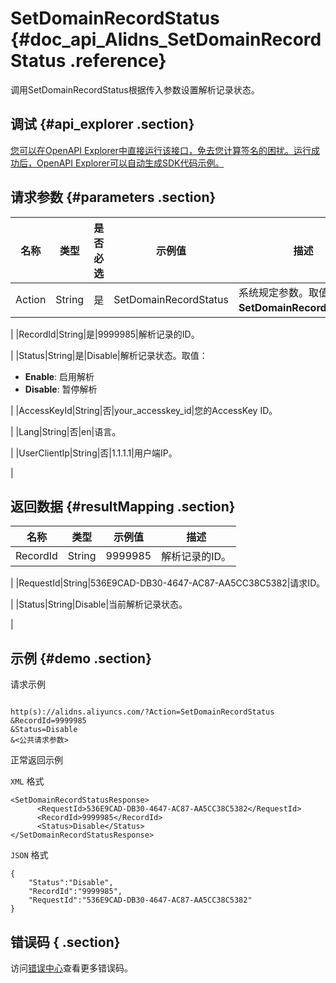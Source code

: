 # SetDomainRecordStatus {#doc_api_Alidns_SetDomainRecordStatus .reference}

调用SetDomainRecordStatus根据传入参数设置解析记录状态。

## 调试 {#api_explorer .section}

[您可以在OpenAPI Explorer中直接运行该接口，免去您计算签名的困扰。运行成功后，OpenAPI Explorer可以自动生成SDK代码示例。](https://api.aliyun.com/#product=Alidns&api=SetDomainRecordStatus&type=RPC&version=2015-01-09)

## 请求参数 {#parameters .section}

|名称|类型|是否必选|示例值|描述|
|--|--|----|---|--|
|Action|String|是|SetDomainRecordStatus|系统规定参数。取值：**SetDomainRecordStatus**。

 |
|RecordId|String|是|9999985|解析记录的ID。

 |
|Status|String|是|Disable|解析记录状态。取值：

 -   **Enable**: 启用解析
-   **Disable**: 暂停解析

 |
|AccessKeyId|String|否|your\_accesskey\_id|您的AccessKey ID。

 |
|Lang|String|否|en|语言。

 |
|UserClientIp|String|否|1.1.1.1|用户端IP。

 |

## 返回数据 {#resultMapping .section}

|名称|类型|示例值|描述|
|--|--|---|--|
|RecordId|String|9999985|解析记录的ID。

 |
|RequestId|String|536E9CAD-DB30-4647-AC87-AA5CC38C5382|请求ID。

 |
|Status|String|Disable|当前解析记录状态。

 |

## 示例 {#demo .section}

请求示例

``` {#request_demo}

http(s)://alidns.aliyuncs.com/?Action=SetDomainRecordStatus
&RecordId=9999985
&Status=Disable
&<公共请求参数>

```

正常返回示例

`XML` 格式

``` {#xml_return_success_demo}
<SetDomainRecordStatusResponse>
      <RequestId>536E9CAD-DB30-4647-AC87-AA5CC38C5382</RequestId>
      <RecordId>9999985</RecordId>
      <Status>Disable</Status>
</SetDomainRecordStatusResponse>
```

`JSON` 格式

``` {#json_return_success_demo}
{
	"Status":"Disable",
	"RecordId":"9999985",
	"RequestId":"536E9CAD-DB30-4647-AC87-AA5CC38C5382"
}
```

## 错误码 { .section}

访问[错误中心](https://error-center.aliyun.com/status/product/Alidns)查看更多错误码。

